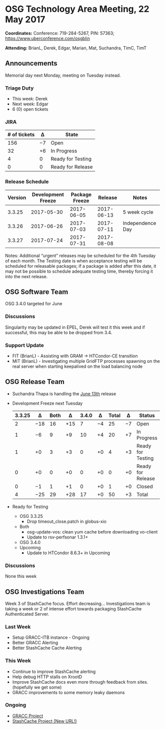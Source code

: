 # OSG Technology Area Meeting, 22 May 2017

**Coordinates:** Conference: 719-284-5267, PIN: 57363; <https://www.uberconference.com/osgblin>  

**Attending:** BrianL, Derek, Edgar, Marian, Mat, Suchandra, TimC, TimT  

## Announcements

Memorial day next Monday, meeting on Tuesday instead.

### Triage Duty

-   This week: Derek
-   Next week: Edgar
-   6 (0) open tickets


### JIRA

| # of tickets | &Delta;  | State             |
|------------ |-------- |----------------- |
| 156          | &minus;7 | Open              |
| 32           | +6       | In Progress       |
| 4            | 0        | Ready for Testing |
| 0            | 0        | Ready for Release |


### Release Schedule

| Version | Development Freeze | Package Freeze | Release    | Notes            |
|------- |------------------ |-------------- |---------- |---------------- |
| 3.3.25  | 2017-05-30         | 2017-06-05     | 2017-06-13 | 5 week cycle     |
| 3.3.26  | 2017-06-26         | 2017-07-03     | 2017-07-11 | Independence Day |
| 3.3.27  | 2017-07-24         | 2017-07-31     | 2017-08-08 |                  |

Notes: Additional “urgent” releases may be scheduled for the 4th Tuesday of each month. The Testing date is when acceptance testing will be scheduled for releasable packages; if a package is added after this date, it may not be possible to schedule adequate testing time, thereby forcing it into the next release.  


## OSG Software Team

OSG 3.4.0 targeted for June


### Discussions

Singularity may be updated in EPEL, Derek will test it this week and if successful, this may be able to be dropped from 3.4.

### Support Update

-   FIT (BrianL) - Assisting with GRAM -> HTCondor-CE transition
-   MIT (BrianL) - Investigating multiple GridFTP processes spawning on the real server when starting keepalived on the load balancing node

## OSG Release Team

-   Suchandra Thapa is handling the [June 13th](https://jira.opensciencegrid.org/issues/?filter=15254&jql=project%20%3D%20SOFTWARE%20AND%20labels%20in%20(3.3.25%2C%203.4.0)%20ORDER%20BY%20status%20ASC%2C%20priority%20DESC%2C%20assignee%20ASC) release
-   Development Freeze next Tuesday
    
    | 3.3.25 | &Delta;   | Both | &Delta;   | 3.4.0  | &Delta;   | Total | &Delta;  | Status            |
    | ------ | --------- | ---- | --------- | ------ | --------- | ----- | -------- | ----------------- |
    | 2      | &minus;18 | 16   | &plus;15  | 7      | &minus;4  | 25    | &minus;7 | Open              |
    | 1      | &minus;6  | 9    | &plus;9   | 10     | &plus;4   | 20    | &plus;7  | In Progress       |
    | 1      | &plus;0   | 3    | &plus;3   | 0      | &plus;0   | 4     | &plus;3  | Ready for Testing |
    | 0      | &plus;0   | 0    | &plus;0   | 0      | &plus;0   | 0     | &plus;0  | Ready for Release |
    | 0      | &minus;1  | 1    | &plus;1   | 0      | &plus;0   | 1     | &plus;0  | Closed            |
    | 4      | &minus;25 | 29   | &plus;28  | 17     | &plus;0   | 50    | &plus;3  | Total             |


-   Ready for Testing
    -   OSG 3.3.25
        -   Drop timeout_close.patch in globus-xio
    -   Both
        -   osg-update-vos: clean yum cache before downloading vo-client
        -   Update to rsv-perfsonar 1.3.1+
    -   OSG 3.4.0
    -   Upcoming
        -   Update to HTCondor 8.6.3+ in Upcoming

### Discussions

None this week  


## OSG Investigations Team

Week 3 of StashCache focus.  Effort decreasing...  Investigations team is taking a week or 2 of intense effort towards packaging StashCache Authenticated Server.  


### Last Week

-   Setup GRACC-ITB instance - Ongoing
-   Better GRACC Alerting
-   Better StashCache Cache Alerting

### This Week

-   Continue to improve StashCache alerting
-   Help debug HTTP stalls on XrootD
-   Improve StashCache docs even more through feedback from sites. (hopefully we get some)
-   GRACC improvements to some memory leaky daemons


### Ongoing

-   [GRACC Project](https://jira.opensciencegrid.org/projects/GRACC/)
-   [StashCache Project (New URL!)](https://opensciencegrid.github.io/StashCache/)
